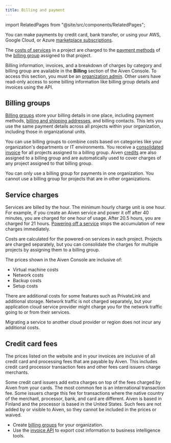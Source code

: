 ```yaml
---
title: Billing and payment
---
```


import RelatedPages from "@site/src/components/RelatedPages";

You can make payments by credit card, bank transfer, or using your AWS, Google Cloud, or Azure [marketplace subscriptions](/docs/platform/howto/list-marketplace-payments).

The [costs of services](#service-charges) in a project are charged to the
[payment methods](/docs/platform/howto/manage-payment-card) of the
[billing group](#billing-groups) assigned to that project.

Billing information, invoices, and a breakdown of charges by category and billing group
are available in the **Billing** section of the Aiven Console.
To access this section, you must be an
[organization admin](/docs/platform/concepts/permissions#organization-roles-and-permissions).
Other users have read-only access to some billing information like billing group details
and invoices using the API.


## Billing groups

[Billing groups](/docs/platform/howto/use-billing-groups)
store your billing details in one place,
including payment methods,
[billing and shipping addresses](/docs/platform/howto/manage-billing-addresses),
and billing contacts. This lets you use the same payment details across
all projects within your organization, including those in organizational units.

You can use billing groups to combine costs based on categories like your organization's
departments or IT environments. You receive a
[consolidated invoice](/docs/platform/concepts/billing-and-payment) for all projects
assigned to a billing group. Aiven [credits](/docs/platform/howto/trial-credits)
are also assigned to a billing group and are automatically used to cover charges
of any project assigned to that billing group.

You can only use a billing group for payments in one organization. You
cannot use a billing group for projects that are in other organizations.

## Service charges

Services are billed by the hour. The minimum hourly charge unit is one hour.
For example, if you create an Aiven service and power it off after 40 minutes,
you are charged for one hour of usage. After 20.5 hours, you are charged
for 21 hours. [Powering off a service](/docs/platform/concepts/service-power-cycle)
stops the accumulation of new charges immediately.

Costs are calculated for the powered-on services in each project. Projects
are charged separately, but you can consolidate the charges for multiple projects
by assigning them to a billing group.

The prices shown in the Aiven Console are inclusive of:

-   Virtual machine costs
-   Network costs
-   Backup costs
-   Setup costs

There are additional costs for some features such as PrivateLink and
additional storage. Network traffic is not charged separately, but your
application cloud service provider might charge you for the network
traffic going to or from their services.

Migrating a service to another cloud provider or region does not incur
any additional costs.

## Credit card fees

The prices listed on the website and in your invoices are inclusive of
all credit card and processing fees that are payable by Aiven. This
includes credit card processor transaction fees and other fees card issuers
charge merchants.

Some credit card issuers add extra charges on top of the fees charged
by Aiven from your cards. The most common fee is an international transaction fee.
Some issuers charge this fee for transactions where the native country
of the merchant, processor, bank, and card are different. Aiven is based
in Finland and the processor is based in the United States. Such fees are not added by
or visible to Aiven, so they cannot be included in the prices or waived.

<RelatedPages/>

- Create [billing groups](/docs/platform/howto/use-billing-groups)
  for your organization.
- Use the [invoice API](https://api.aiven.io/doc/#tag/BillingGroup) to export
  cost information to business intelligence tools.
